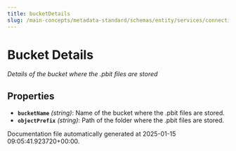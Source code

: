 ```yaml
---
title: bucketDetails
slug: /main-concepts/metadata-standard/schemas/entity/services/connections/dashboard/powerbi/bucketdetails
---
```


# Bucket Details

*Details of the bucket where the .pbit files are stored*

## Properties

- **`bucketName`** *(string)*: Name of the bucket where the .pbit files are stored.
- **`objectPrefix`** *(string)*: Path of the folder where the .pbit files are stored.


Documentation file automatically generated at 2025-01-15 09:05:41.923720+00:00.
